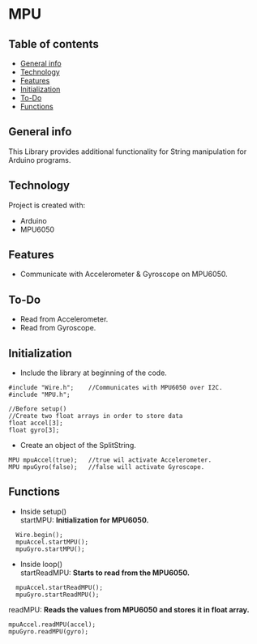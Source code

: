 # MPU

## Table of contents
* [General info](#general-info)
* [Technology](#technology)
* [Features](#features)
* [Initialization](#initialization)
* [To-Do](#to-Do)
* [Functions](#functions)

## General info
This Library provides additional functionality for String manipulation for Arduino programs.

## Technology
Project is created with:
* Arduino
* MPU6050

## Features
* Communicate with Accelerometer & Gyroscope on MPU6050.

## To-Do
* Read from Accelerometer.
* Read from Gyroscope.

## Initialization
* Include the library at beginning of the code.
```
#include "Wire.h";    //Communicates with MPU6050 over I2C.
#include "MPU.h";
```
```
//Before setup()
//Create two float arrays in order to store data
float accel[3];
float gyro[3];
```
* Create an object of the SplitString.
```
MPU mpuAccel(true);   //true wil activate Accelerometer.
MPU mpuGyro(false);   //false will activate Gyroscope.
```

## Functions
* Inside setup()<br>
startMPU: <b>Initialization for MPU6050.</b>
```
  Wire.begin();
  mpuAccel.startMPU();
  mpuGyro.startMPU();  
```
* Inside loop()  
startReadMPU: <b>Starts to read from the MPU6050.</b>
```
  mpuAccel.startReadMPU();
  mpuGyro.startReadMPU();
```
 readMPU: <b>Reads the values from MPU6050 and stores it in float array.</b>
```
mpuAccel.readMPU(accel);
mpuGyro.readMPU(gyro);
  ```
